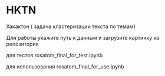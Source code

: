 # HKTN
Хакактон ( задача кластеризации текста по темам)

Для работы укажите путь к данным и загрузите картинку из репозитория

для тестов rosatom_final_for_test.ipynb

для использования  rosatom_final_for_use.ipynb
